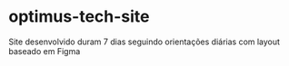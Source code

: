 # optimus-tech-site
Site desenvolvido duram 7 dias seguindo orientações diárias com layout baseado em Figma
